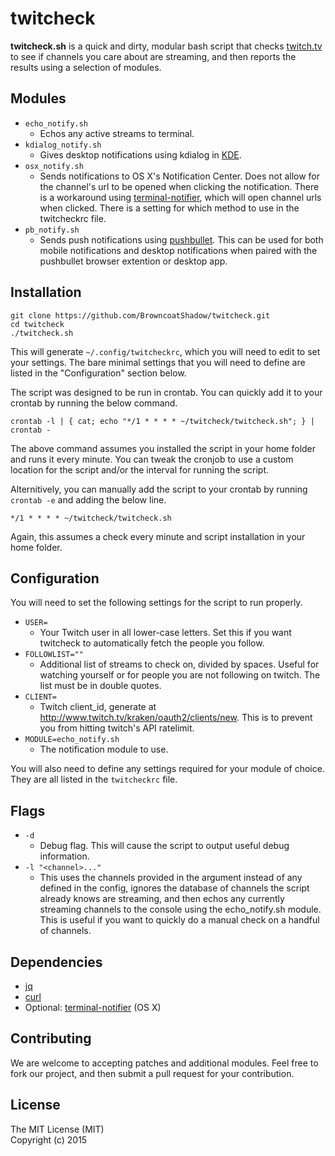 twitcheck
=========
**twitcheck.sh** is a quick and dirty, modular bash script that checks [twitch.tv](https://twitch.tv) to see if channels you care about are streaming, and then reports the results using a selection of modules.


## Modules
- `echo_notify.sh`
  - Echos any active streams to terminal.
- `kdialog_notify.sh`
  - Gives desktop notifications using kdialog in [KDE](https://www.kde.org/).
- `osx_notify.sh`
  - Sends notifications to OS X's Notification Center. Does not allow for the channel's url to be opened when clicking the notification. There is a workaround using [terminal-notifier](https://github.com/alloy/terminal-notifier), which will open channel urls when clicked. There is a setting for which method to use in the twitcheckrc file.
- `pb_notify.sh`
  - Sends push notifications using [pushbullet](https://pushbullet.com). This can be used for both mobile notifications and desktop notifications when paired with the pushbullet browser extention or desktop app.


## Installation
```
git clone https://github.com/BrowncoatShadow/twitcheck.git
cd twitcheck
./twitcheck.sh
```
This will generate `~/.config/twitcheckrc`, which you will need to edit to set your settings. The bare minimal settings that you will need to define are listed in the "Configuration" section below.

The script was designed to be run in crontab. You can quickly add it to your crontab by running the below command.
```
crontab -l | { cat; echo "*/1 * * * * ~/twitcheck/twitcheck.sh"; } | crontab -
```
The above command assumes you installed the script in your home folder and runs it every minute. You can tweak the cronjob to use a custom location for the script and/or the interval for running the script.

Alternitively, you can manually add the script to your crontab by running `crontab -e` and adding the below line.  
```
*/1 * * * * ~/twitcheck/twitcheck.sh
```
Again, this assumes a check every minute and script installation in your home folder. 


## Configuration
You will need to set the following settings for the script to run properly.

- `USER=`
  - Your Twitch user in all lower-case letters. Set this if you want twitcheck to automatically fetch the people you follow.
- `FOLLOWLIST=""`
  - Additional list of streams to check on, divided by spaces. Useful for watching yourself or for people you are not following on twitch. The list must be in double quotes.
- `CLIENT=`
  - Twitch client_id, generate at <http://www.twitch.tv/kraken/oauth2/clients/new>. This is to prevent you from hitting twitch's API ratelimit.
- `MODULE=echo_notify.sh`
  - The notification module to use.

You will also need to define any settings required for your module of choice. They are all listed in the `twitcheckrc` file.


## Flags
- `-d`
  - Debug flag. This will cause the script to output useful debug information.
- `-l "<channel>..."`
  - This uses the channels provided in the argument instead of any defined in the config, ignores the database of channels the script already knows are streaming, and then echos any currently streaming channels to the console using the echo_notify.sh module. This is useful if you want to quickly do a manual check on a handful of channels.


## Dependencies
- [jq](http://stedolan.github.io/jq/)
- [curl](http://curl.haxx.se/)
- Optional: [terminal-notifier](https://github.com/alloy/terminal-notifier) (OS X)


## Contributing
We are welcome to accepting patches and additional modules. Feel free to fork our project, and then submit a pull request for your contribution.


## License
The MIT License (MIT)  
Copyright (c) 2015
